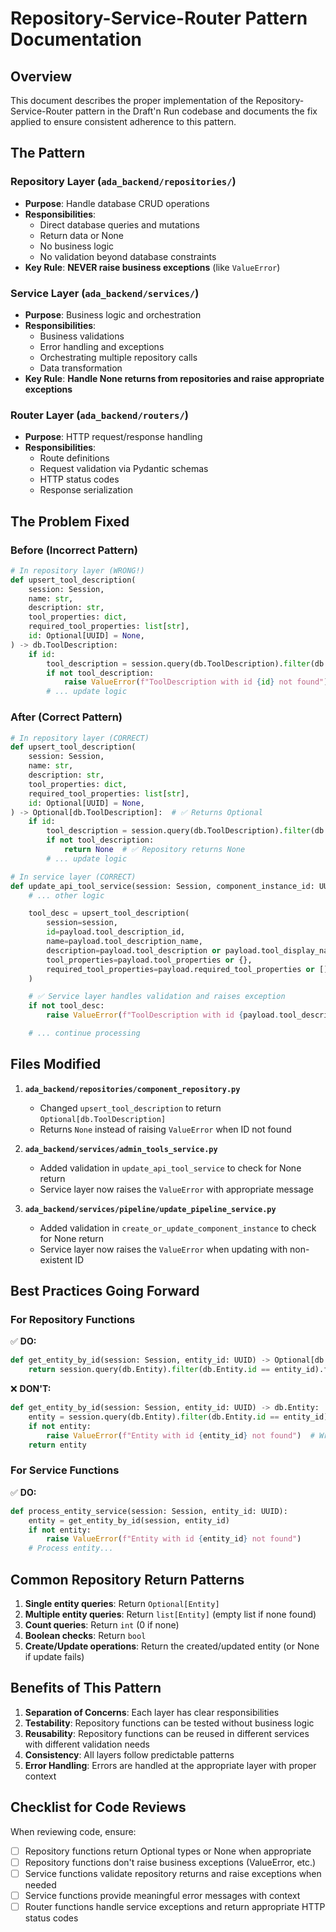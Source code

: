 # Repository-Service-Router Pattern Documentation

## Overview
This document describes the proper implementation of the Repository-Service-Router pattern in the Draft'n Run codebase and documents the fix applied to ensure consistent adherence to this pattern.

## The Pattern

### Repository Layer (`ada_backend/repositories/`)
- **Purpose**: Handle database CRUD operations
- **Responsibilities**:
  - Direct database queries and mutations
  - Return data or None
  - No business logic
  - No validation beyond database constraints
- **Key Rule**: **NEVER raise business exceptions** (like `ValueError`)

### Service Layer (`ada_backend/services/`)
- **Purpose**: Business logic and orchestration
- **Responsibilities**:
  - Business validations
  - Error handling and exceptions
  - Orchestrating multiple repository calls
  - Data transformation
- **Key Rule**: **Handle None returns from repositories and raise appropriate exceptions**

### Router Layer (`ada_backend/routers/`)
- **Purpose**: HTTP request/response handling
- **Responsibilities**:
  - Route definitions
  - Request validation via Pydantic schemas
  - HTTP status codes
  - Response serialization

## The Problem Fixed

### Before (Incorrect Pattern)
```python
# In repository layer (WRONG!)
def upsert_tool_description(
    session: Session,
    name: str,
    description: str,
    tool_properties: dict,
    required_tool_properties: list[str],
    id: Optional[UUID] = None,
) -> db.ToolDescription:
    if id:
        tool_description = session.query(db.ToolDescription).filter(db.ToolDescription.id == id).first()
        if not tool_description:
            raise ValueError(f"ToolDescription with id {id} not found")  # ❌ Repository raising exception!
        # ... update logic
```

### After (Correct Pattern)
```python
# In repository layer (CORRECT)
def upsert_tool_description(
    session: Session,
    name: str,
    description: str,
    tool_properties: dict,
    required_tool_properties: list[str],
    id: Optional[UUID] = None,
) -> Optional[db.ToolDescription]:  # ✅ Returns Optional
    if id:
        tool_description = session.query(db.ToolDescription).filter(db.ToolDescription.id == id).first()
        if not tool_description:
            return None  # ✅ Repository returns None
        # ... update logic
```

```python
# In service layer (CORRECT)
def update_api_tool_service(session: Session, component_instance_id: UUID, payload: CreateSpecificApiToolRequest):
    # ... other logic

    tool_desc = upsert_tool_description(
        session=session,
        id=payload.tool_description_id,
        name=payload.tool_description_name,
        description=payload.tool_description or payload.tool_display_name,
        tool_properties=payload.tool_properties or {},
        required_tool_properties=payload.required_tool_properties or [],
    )

    # ✅ Service layer handles validation and raises exception
    if not tool_desc:
        raise ValueError(f"ToolDescription with id {payload.tool_description_id} not found")

    # ... continue processing
```

## Files Modified

1. **`ada_backend/repositories/component_repository.py`**
   - Changed `upsert_tool_description` to return `Optional[db.ToolDescription]`
   - Returns `None` instead of raising `ValueError` when ID not found

2. **`ada_backend/services/admin_tools_service.py`**
   - Added validation in `update_api_tool_service` to check for None return
   - Service layer now raises the `ValueError` with appropriate message

3. **`ada_backend/services/pipeline/update_pipeline_service.py`**
   - Added validation in `create_or_update_component_instance` to check for None return
   - Service layer now raises the `ValueError` when updating with non-existent ID

## Best Practices Going Forward

### For Repository Functions

✅ **DO:**
```python
def get_entity_by_id(session: Session, entity_id: UUID) -> Optional[db.Entity]:
    return session.query(db.Entity).filter(db.Entity.id == entity_id).first()
```

❌ **DON'T:**
```python
def get_entity_by_id(session: Session, entity_id: UUID) -> db.Entity:
    entity = session.query(db.Entity).filter(db.Entity.id == entity_id).first()
    if not entity:
        raise ValueError(f"Entity with id {entity_id} not found")  # Wrong layer!
    return entity
```

### For Service Functions

✅ **DO:**
```python
def process_entity_service(session: Session, entity_id: UUID):
    entity = get_entity_by_id(session, entity_id)
    if not entity:
        raise ValueError(f"Entity with id {entity_id} not found")
    # Process entity...
```

## Common Repository Return Patterns

1. **Single entity queries**: Return `Optional[Entity]`
2. **Multiple entity queries**: Return `list[Entity]` (empty list if none found)
3. **Count queries**: Return `int` (0 if none)
4. **Boolean checks**: Return `bool`
5. **Create/Update operations**: Return the created/updated entity (or None if update fails)

## Benefits of This Pattern

1. **Separation of Concerns**: Each layer has clear responsibilities
2. **Testability**: Repository functions can be tested without business logic
3. **Reusability**: Repository functions can be reused in different services with different validation needs
4. **Consistency**: All layers follow predictable patterns
5. **Error Handling**: Errors are handled at the appropriate layer with proper context

## Checklist for Code Reviews

When reviewing code, ensure:
- [ ] Repository functions return Optional types or None when appropriate
- [ ] Repository functions don't raise business exceptions (ValueError, etc.)
- [ ] Service functions validate repository returns and raise exceptions when needed
- [ ] Service functions provide meaningful error messages with context
- [ ] Router functions handle service exceptions and return appropriate HTTP status codes